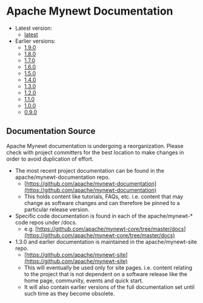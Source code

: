 # Apache Mynewt Documentation

-   Latest version:
    -   [latest](/latest/)
-   Earlier versions:
    -   [1.9.0](/v1_9_0/)
    -   [1.8.0](/v1_8_0/)
    -   [1.7.0](/v1_7_0/)
    -   [1.6.0](/v1_6_0/)
    -   [1.5.0](/v1_5_0/)
    -   [1.4.0](/v1_4_0/)
    -   [1.3.0](/v1_3_0/os/introduction/)
    -   [1.2.0](/v1_2_0/os/introduction/)
    -   [1.1.0](/v1_1_0/os/introduction/)
    -   [1.0.0](/v1_0_0/os/introduction/)
    -   [0.9.0](/v0_9_0/os/introduction/)

## Documentation Source

<div class="alert alert-info" role="alert">
Apache Mynewt documentation is undergoing a reorganization. Please check with project committers
for the best location to make changes in order to avoid duplication of effort.
</div>

-   The most recent project documentation can be found in the apache/mynewt-documentation repo.
    -   [https://github.com/apache/mynewt-documentation](https://github.com/apache/mynewt-documentation)
    -   This holds content like tutorials, FAQs, etc. i.e. content that may change as software changes and can therefore
        be pinned to a particular release version.
-   Specific code documentation is found in each of the apache/mynewt-\* code repos under /docs.
    -   e.g. [https://github.com/apache/mynewt-core/tree/master/docs](https://github.com/apache/mynewt-core/tree/master/docs)
-   1.3.0 and earlier documentation is maintained in the apache/mynewt-site repo.
    -   [https://github.com/apache/mynewt-site](https://github.com/apache/mynewt-site)
    -   This will eventually be used only for site pages. i.e. content relating to the project that is not dependent on
        a software release like the home page, community, events and quick start.
    -   It will also contain earlier versions of the full documentation set until such time as they become obsolete.
